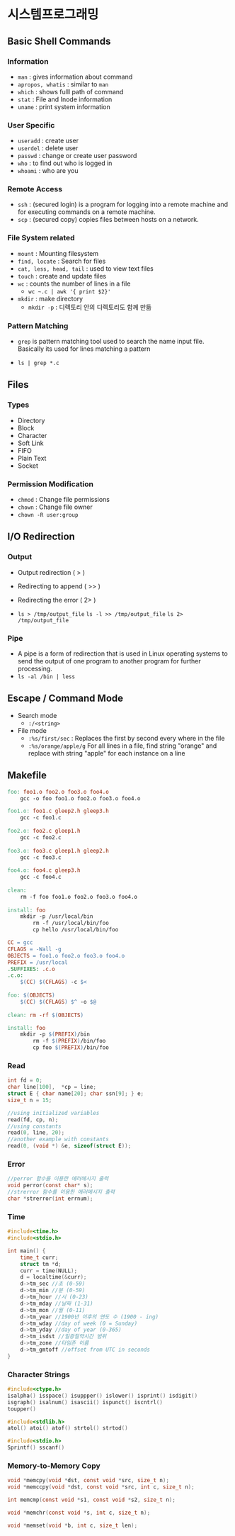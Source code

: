 # 시스템프로그래밍

## Basic Shell Commands

### Information

- `man` : gives information about command
- `apropos, whatis` : similar to  `man`
- `which` : shows fulll path of command
- `stat` : File and Inode information
- `uname` : print system information

### User Specific
- `useradd` : create user
- `userdel` : delete user
- `passwd` : change or create user password
- `who` : to find out who is logged in
- `whoami` : who are you

### Remote Access
- `ssh` : (secured login) is a program for logging into a remote machine and for executing commands on a remote machine.
- `scp` : (secured copy) copies files between hosts on a network.

### File System related

- `mount` : Mounting filesystem
- `find, locate` : Search for files
- `cat, less, head, tail` : used to view text files
- `touch` : create and update files
- `wc` : counts the number of lines in a file
	- `wc ~.c | awk '{ print $2}'` 
- `mkdir` : make directory
	- `mkdir -p` : 디렉토리 안의 디렉토리도 함께 만듦

### Pattern Matching
- `grep` is pattern matching tool used to search the name input file. Basically its used for lines matching a pattern

- `ls | grep *.c`

## Files

### Types

- Directory
- Block
- Character
- Soft Link
- FIFO
- Plain Text
- Socket

### Permission Modification

- `chmod` : Change file permissions
- `chown` : Change file owner
- `chown -R user:group`

## I/O Redirection

### Output

- Output redirection ( > )
- Redirecting to append ( >> )
- Redirecting the error ( 2> )

- 	`ls > /tmp/output_file`
	`ls -l >> /tmp/output_file`
	`ls 2> /tmp/output_file`
### Pipe

- A pipe is a form of redirection that is used in Linux operating systems to send the output of one program to another program for further processing.
- `ls -al /bin | less`

## Escape / Command Mode

- Search mode
	- `:/<string>`
- File mode
	- `:%s/first/sec` : Replaces the first by second every where 	in the file
	- `:%s/orange/apple/g` For all lines in a file, find string "orange" and replace with string "apple" for each instance on a line

## Makefile 

```makefile
foo: foo1.o foo2.o foo3.o foo4.o
	gcc -o foo foo1.o foo2.o foo3.o foo4.o

foo1.o: foo1.c gleep2.h gleep3.h
	gcc -c foo1.c
    
foo2.o: foo2.c gleep1.h
	gcc -c foo2.c
    
foo3.o: foo3.c gleep1.h gleep2.h
	gcc -c foo3.c
    
foo4.o: foo4.c gleep3.h
	gcc -c foo4.c
    
clean: 
	rm -f foo foo1.o foo2.o foo3.o foo4.o
    
install: foo
	mkdir -p /usr/local/bin
    	rm -f /usr/local/bin/foo
    	cp hello /usr/local/bin/foo
```

```makefile
CC = gcc
CFLAGS = -Wall -g
OBJECTS = foo1.o foo2.o foo3.o foo4.o
PREFIX = /usr/local
.SUFFIXES: .c.o
.c.o:
	$(CC) $(CFLAGS) -c $<
    
foo: $(OBJECTS)
	$(CC) $(CFLAGS) $^ -o $@
    
clean: rm -rf $(OBJECTS)

install: foo
	mkdir -p $(PREFIX)/bin
    	rm -f $(PREFIX)/bin/foo
        cp foo $(PREFIX)/bin/foo
```

### Read

```c
int fd = 0;
char line[100],  *cp = line;
struct E { char name[20]; char ssn[9]; } e;
size_t n = 15;

//using initialized variables
read(fd, cp, n);
//using constants
read(0, line, 20);
//another example with constants
read(0, (void *) &e, sizeof(struct E));
```

### Error

```c
//perror 함수를 이용한 에러메시지 출력
void perror(const char* s);
//strerror 함수를 이용한 에러메시지 출력
char *strerror(int errnum);
```

### Time

```c
#include<time.h>
#include<stdio.h>

int main() {
	time_t curr;
    struct tm *d;
    curr = time(NULL);
    d = localtime(&curr);
    d->tm_sec //초 (0-59)
    d->tm_min //분 (0-59)
    d->tm_hour //시 (0-23)
    d->tm_mday //날짜 (1-31)
    d->tm_mon //월 (0-11)
    d->tm_year //1900년 이후의 연도 수 (1900 - ing)
    d->tm_wday //day of week (0 = Sunday)
    d->tm_yday //day of year (0-365)
    d->tm_isdst //일광절약시간 범위
    d->tm_zone //타임존 이름
    d->tm_gmtoff //offset from UTC in seconds
}
```
### Character Strings

```c
#include<ctype.h>
isalpha() isspace() isuppper() islower() isprint() isdigit()
isgraph() isalnum() isascii() ispunct() iscntrl()
toupper()

#include<stdlib.h>
atol() atoi() atof() strtol() strtod()

#include<stdio.h>
Sprintf() sscanf()
```

### Memory-to-Memory Copy

```c
void *memcpy(void *dst, const void *src, size_t n);
void *memccpy(void *dst, const void *src, int c, size_t n);

int memcmp(const void *s1, const void *s2, size_t n);

void *memchr(const void *s, int c, size_t n);

void *memset(void *b, int c, size_t len);
```

